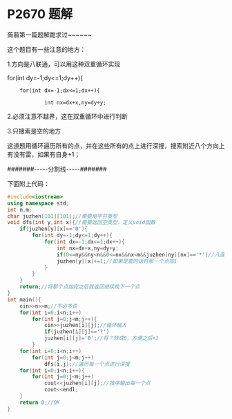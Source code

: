 # P2670 题解

蒟蒻第一篇题解跪求过~~~~~~

这个题目有一些注意的地方：

1.方向是八联通，可以用这种双重循环实现

for(int dy=-1;dy<=1;dy++){

        for(int dx=-1;dx<=1;dx++){

                int nx=dx+x,ny=dy+y;

2.必须注意不越界，这在双重循环中进行判断

3.只搜索是空的地方


这道题用循环遍历所有的点，并在这些所有的点上进行深搜，搜索附近八个方向上有没有雷，如果有自身+1；


#######-----分割线-----#######

下面附上代码：

```cpp
#include<iostream>
using namespace std;
int n,m;
char juzhen[101][101];//需要用字符类型 
void dfs(int y,int x){//需要返回空类型，定义void函数 
    if(juzhen[y][x]=='0'){
        for(int dy=-1;dy<=1;dy++){
            for(int dx=-1;dx<=1;dx++){
                int nx=dx+x,ny=dy+y;
                if(0<=ny&&ny<n&&0<=nx&&nx<m&&juzhen[ny][nx]=='*')//八连通循环 ，且必须不越界
                juzhen[y][x]+=1;//如果是雷的话将那一个点加1 
            }
        }
    }
    return;//将那个点加完之后就返回继续找下一个点 
} 
int main(){
    cin>>n>>m;//不必多说 
    for(int i=0;i<n;i++)
        for(int j=0;j<m;j++){
            cin>>juzhen[i][j];//循环输入 
            if(juzhen[i][j]=='?')
            juzhen[i][j]='0';//将？转成0，方便之后+1 
        }
    for(int i=0;i<n;i++)
        for(int j=0;j<m;j++)
            dfs(i,j);//遍历每一个点进行深搜 
    for(int i=0;i<n;i++){
        for(int j=0;j<m;j++)
            cout<<juzhen[i][j];//按序输出每一个点 
            cout<<endl;
    }
    return 0;//OK 
}
```